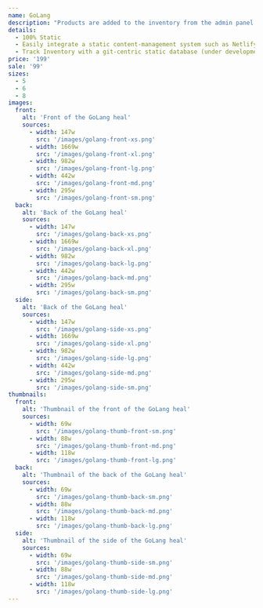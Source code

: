 ```yaml
---
name: GoLang
description: "Products are added to the inventory from the admin panel. You can access this from the gocommerce.com/admin page. Check it out to learn more.\_"
details:
  - 100% Static
  - Easily integrate a static content-management system such as Netlify-CMS
  - Track Inventory with a git-centric static database (under development)
price: '199'
sale: '99'
sizes:
  - 5
  - 6
  - 8
images:
  front:
    alt: 'Front of the GoLang heal'
    sources:
      - width: 147w
        src: '/images/golang-front-xs.png'
      - width: 1669w
        src: '/images/golang-front-xl.png'
      - width: 982w
        src: '/images/golang-front-lg.png'
      - width: 442w
        src: '/images/golang-front-md.png'
      - width: 295w
        src: '/images/golang-front-sm.png'
  back:
    alt: 'Back of the GoLang heal'
    sources:
      - width: 147w
        src: '/images/golang-back-xs.png'
      - width: 1669w
        src: '/images/golang-back-xl.png'
      - width: 982w
        src: '/images/golang-back-lg.png'
      - width: 442w
        src: '/images/golang-back-md.png'
      - width: 295w
        src: '/images/golang-back-sm.png'
  side:
    alt: 'Back of the GoLang heal'
    sources:
      - width: 147w
        src: '/images/golang-side-xs.png'
      - width: 1669w
        src: '/images/golang-side-xl.png'
      - width: 982w
        src: '/images/golang-side-lg.png'
      - width: 442w
        src: '/images/golang-side-md.png'
      - width: 295w
        src: '/images/golang-side-sm.png'
thumbnails:
  front:
    alt: 'Thumbnail of the front of the GoLang heal'
    sources:
      - width: 69w
        src: '/images/golang-thumb-front-sm.png'
      - width: 88w
        src: '/images/golang-thumb-front-md.png'
      - width: 118w
        src: '/images/golang-thumb-front-lg.png'
  back:
    alt: 'Thumbnail of the back of the GoLang heal'
    sources:
      - width: 69w
        src: '/images/golang-thumb-back-sm.png'
      - width: 88w
        src: '/images/golang-thumb-back-md.png'
      - width: 118w
        src: '/images/golang-thumb-back-lg.png'
  side:
    alt: 'Thumbnail of the side of the GoLang heal'
    sources:
      - width: 69w
        src: '/images/golang-thumb-side-sm.png'
      - width: 88w
        src: '/images/golang-thumb-side-md.png'
      - width: 118w
        src: '/images/golang-thumb-side-lg.png'
---
```

